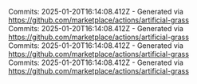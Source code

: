 Commits: 2025-01-20T16:14:08.412Z - Generated via https://github.com/marketplace/actions/artificial-grass
<br>
Commits: 2025-01-20T16:14:08.412Z - Generated via https://github.com/marketplace/actions/artificial-grass
<br>
Commits: 2025-01-20T16:14:08.412Z - Generated via https://github.com/marketplace/actions/artificial-grass
<br>
Commits: 2025-01-20T16:14:08.412Z - Generated via https://github.com/marketplace/actions/artificial-grass
<br>
